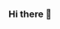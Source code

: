 ### Hi there 👋
</br>
</br>
</br>
</br>
</br>
</br>
<!--
**duibu/duibu** is a ✨ _special_ ✨ repository because its `README.md` (this file) appears on your GitHub profile.

Here are some ideas to get you started:

- 🔭 I’m currently working on ...
- 🌱 I’m currently learning ...
- 👯 I’m looking to collaborate on ...
- 🤔 I’m looking for help with ...
- 💬 Ask me about ...
- 📫 How to reach me: ...
- 😄 Pronouns: ...
- ⚡ Fun fact: ...
-->
[![GitHub Streak](https://github-readme-streak-stats.herokuapp.com?user=duibu&theme=gruvbox-duo&date_format=j%2Fn%5B%2FY%5D&exclude_days=Sun%2CMon%2CTue%2CWed%2CThu%2CFri%2CSat)](https://git.io/streak-stats)

</br>
</br>
</br>
</br>
</br>
</br>

这个人很懒,除了一堆垃圾代码什么也没有留下！

This person is very lazy, leaving nothing but a pile of junk code!


